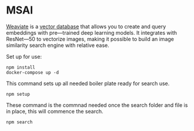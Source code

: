 # MSAI

[Weaviate](https://weaviate.io/) is a [vector database](https://learn.microsoft.com/en-us/semantic-kernel/concepts-ai/vectordb) that allows you to create and query embeddings with pre—trained deep learning models. It integrates with ResNet—50 to vectorize images, making it possible to build an image similarity search engine with relative ease.


Set up for use:
```
npm install
docker-compose up -d
```
This command sets up all needed boiler plate ready for search use. 

```
npm setup
```

These command is the commnad needed once the search folder and file is in place, this will commence the search.

```
npm search
```
